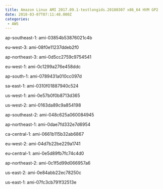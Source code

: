 ```yaml
---
title: Amazon Linux AMI 2017.09.1-testlongids.20180307 x86_64 HVM GP2
date: 2018-03-07T07:11:48.000Z
categories:
 - AWS
---
```


ap-southeast-1: ami-03854b53876021c4b

eu-west-3: ami-08f0e11237ddeb2f0

ap-northeast-3: ami-0d5cc2759c9754541

eu-west-1: ami-0c1299a276e458ddc

ap-south-1: ami-0789431a010cc097d

sa-east-1: ami-0310f01887940c524

us-west-1: ami-0e57b0f0b8713d365

us-west-2: ami-0163da89c9a854198

ap-southeast-2: ami-048c625a060084945

ap-northeast-1: ami-0dae7fd332e7d6954

ca-central-1: ami-0661b115b32ab6867

eu-west-2: ami-04d7b22be229a1741

eu-central-1: ami-0e5d89fb7fc74c4d0

ap-northeast-2: ami-0c1f5d99d066957a6

us-east-2: ami-0e84abb22ec78250c

us-east-1: ami-07fc3cb791f32513e

